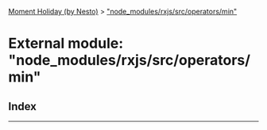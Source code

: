 [Moment Holiday (by Nesto)](../README.md) > ["node_modules/rxjs/src/operators/min"](../modules/_node_modules_rxjs_src_operators_min_.md)

# External module: "node_modules/rxjs/src/operators/min"

## Index

---


